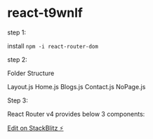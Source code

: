 # react-t9wnlf

step 1:

install `npm -i react-router-dom`

step 2:

Folder Structure

Layout.js
Home.js
Blogs.js
Contact.js
NoPage.js

Step 3:

React Router v4 provides below 3 <Router> components:

<BrowserRouter>
<HashRouter>
<MemoryRouter>

[Edit on StackBlitz ⚡️](https://stackblitz.com/edit/react-t9wnlf)
